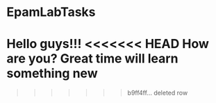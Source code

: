 # EpamLabTasks
Hello guys!!!
<<<<<<< HEAD
How are you?
Great time will learn something new
=======

>>>>>>> b9ff4ff... deleted row


